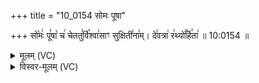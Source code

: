 +++
title = "10_0154 सोमः पूषा"

+++
सो꣡मः꣢ पू꣣षा꣡ च꣢ चेततु꣣र्वि꣡श्वा꣢साꣳ सुक्षिती꣣ना꣢म्। दे꣣वत्रा꣢ र꣢थ्यो꣢꣯र्हि꣣ता꣢ ॥ 10:0154 ॥

<details><summary>मूलम् (VC)</summary>

सो꣡मः꣢ पू꣣षा꣡ च꣢ चेततु꣣र्वि꣡श्वा꣢साꣳ सुक्षिती꣣ना꣢म् । दे꣣वत्रा꣢ र꣣꣬थ्यो꣢꣯र्हि꣣ता꣢ ॥१५४
</details>

<details><summary>विस्वर-मूलम् (VC)</summary>

सोमः पूषा च चेततुर्विश्वासाꣳ सुक्षितीनाम् । देवत्रा रथ्योर्हिता ॥१५४
</details>